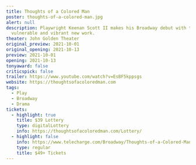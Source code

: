 ```yaml
---
title: Thoughts of a Colored Man
poster: thoughts-of-a-colored-man.jpg
alert: null
description: Playwright Keenan Scott II makes his Broadway debut with this
  vulnerable and vibrant new work.
theater: John Golden Theater
original_preview: 2021-10-01
original_opening: 2021-10-13
preview: 2021-10-01
opening: 2021-10-13
tonyaward: false
criticspick: false
trailer: https://www.youtube.com/watch?v=EsBF5kppsgs
website: https://thoughtsofacoloredman.com
tags:
  - Play
  - Broadway
  - Drama
tickets:
  - highlight: true
    title: $39 Lottery
    type: digitalLottery
    info: https://thoughtsofacoloredman.com/Lottery/
  - highlight: false
    info: https://www.telecharge.com/Broadway/Thoughts-of-a-Colored-Man/
    type: regular
    title: $49+ Tickets
---
```

